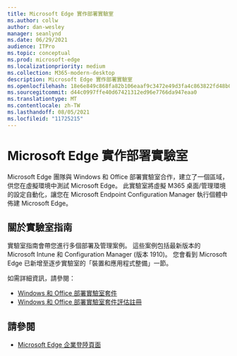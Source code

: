 ```yaml
---
title: Microsoft Edge 實作部署實驗室
ms.author: collw
author: dan-wesley
manager: seanlynd
ms.date: 06/29/2021
audience: ITPro
ms.topic: conceptual
ms.prod: microsoft-edge
ms.localizationpriority: medium
ms.collection: M365-modern-desktop
description: Microsoft Edge 實作部署實驗室
ms.openlocfilehash: 18e6e849c868fa82b106eaaf9c3472e49d3fa4c863822fd48b023025544ebffe
ms.sourcegitcommit: d44c0997ffe40d67421312ed96e7766da947eaa0
ms.translationtype: MT
ms.contentlocale: zh-TW
ms.lasthandoff: 08/05/2021
ms.locfileid: "11725215"
---
```

# <a name="microsoft-edge-hands-on-deployment-lab"></a>Microsoft Edge 實作部署實驗室

Microsoft Edge 團隊與 Windows 和 Office 部署實驗室合作，建立了一個區域，供您在虛擬環境中測試 Microsoft Edge。 此實驗室將虛擬 M365 桌面/管理環境的設定自動化，讓您在 Microsoft Endpoint Configuration Manager 執行個體中佈建 Microsoft Edge。

## <a name="about-the-lab-guides"></a>關於實驗室指南

實驗室指南會帶您進行多個部署及管理案例。 這些案例包括最新版本的 Microsoft Intune 和 Configuration Manager (版本 1910)。 您會看到 Microsoft Edge 已新增至逐步實驗室的「裝置和應用程式整備」一節。

如需詳細資訊，請參閱：

- [Windows 和 Office 部署實驗室套件](/microsoft-365/enterprise/modern-desktop-deployment-and-management-lab?view=o365-worldwide)
- [Windows 和 Office 部署實驗室套件評估註冊](https://www.microsoft.com/evalcenter/evaluate-lab-kit)

## <a name="see-also"></a>請參閱

- [Microsoft Edge 企業登陸頁面](https://aka.ms/EdgeEnterprise)